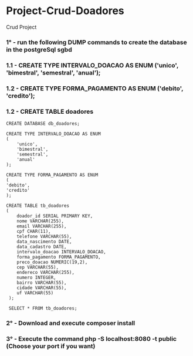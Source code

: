 # Project-Crud-Doadores
Crud Project


### 1° - run the following DUMP commands to create the database in the **postgreSql** sgbd

### 1.1 - CREATE TYPE INTERVALO_DOACAO AS ENUM ('unico', 'bimestral', 'semestral', 'anual');
### 1.2 - CREATE TYPE FORMA_PAGAMENTO AS ENUM ('debito', 'credito');

### 1.2 - CREATE TABLE doadores 

    CREATE DATABASE db_doadores;

    CREATE TYPE INTERVALO_DOACAO AS ENUM
    (
	    'unico',
	    'bimestral',
	    'semestral',
	    'anual'
    );

    CREATE TYPE FORMA_PAGAMENTO AS ENUM
    (
	'debito',
	'credito'
    );
	
    CREATE TABLE tb_doadores
    (
	    doador_id SERIAL PRIMARY KEY,
	    nome VARCHAR(255),
	    email VARCHAR(255),
	    cpf CHAR(11),
	    telefone VARCHAR(55),
	    data_nascimento DATE,
	    data_cadastro DATE,
	    intervalo_doacao INTERVALO_DOACAO,
	    forma_pagamento FORMA_PAGAMENTO,
	    preco_doacao NUMERIC(19,2),
	    cep VARCHAR(55),
	    endereco VARCHAR(255),
	    numero INTEGER,
	    bairro VARCHAR(55),
	    cidade VARCHAR(55),
	    uf VARCHAR(55)
     );
	
     SELECT * FROM tb_doadores;	

### 2° - Download and execute **composer install**

### 3° - Execute the command **php -S localhost:8080 -t public** (Choose your **port** if you want)

